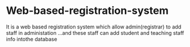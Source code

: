 # Web-based-registration-system
It is a web based registration system which allow admin(registrar) to add staff in administation ...and these staff can add student and teaching staff info intothe database
